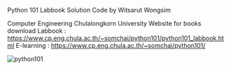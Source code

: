 Python 101 Labbook Solution Code by Witsarut Wongsim

Computer Engineering Chulalongkorn University Website for books download 
Labbook : https://www.cp.eng.chula.ac.th/~somchai/python101/python101_labbook.html
E-learning : https://www.cp.eng.chula.ac.th/~somchai/python101/

![python101](https://user-images.githubusercontent.com/61573397/213209551-7944e6f6-b681-4aee-b236-4374682fbe7d.JPG)
